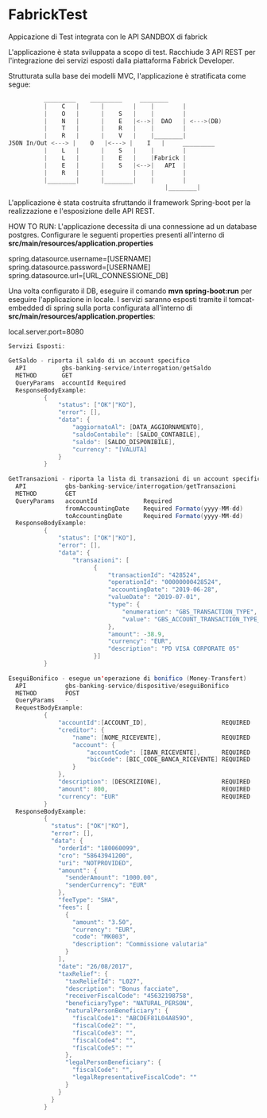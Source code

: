 # FabrickTest
Appicazione di Test integrata con le API SANDBOX di fabrick

L'applicazione è stata sviluppata a scopo di test.
Racchiude 3 API REST per l'integrazione dei servizi esposti dalla piattaforma Fabrick Developer.

Strutturata sulla base dei modelli MVC, l'applicazione è stratificata come segue:
```java
		  _________	   _________     ________ 
		  |    C   |      |        |    |        |
		  |    O   |      |    S   |    |        |
		  |    N   |      |    E   |<-->|  DAO   | <--->(DB)
		  |    T   |      |    R   |    |        |
		  |    R   |      |    V   |    |________|
JSON In/Out <---> |    O   |<---> |    I   |     _________
		  |    L   |      |    S   |    |        |
		  |    L   |      |    E   |    |Fabrick |
		  |    E   |      |    S   |<-->|   API  | 
		  |    R   |      |        |    |        |
		  |________|      |________|    |        |
                                           	|________|
```										   
													                                                         
L'applicazione è stata costruita sfruttando il framework Spring-boot per la realizzazione e l'esposizione delle API REST.

HOW TO RUN:
L'applicazione decessita di una connessione ad un database postgres.
Configurare le seguenti properties presenti all'interno di **src/main/resources/application.properties**

spring.datasource.username=[USERNAME]\
spring.datasource.password=[USERNAME]\
spring.datasource.url=[URL_CONNESSIONE_DB]

Una volta configurato il DB, eseguire il comando **mvn spring-boot:run** per eseguire l'applicazione in locale.
I servizi saranno esposti tramite il tomcat-embedded di spring sulla porta configurata all'interno di **src/main/resources/application.properties**:

local.server.port=8080

```java
Servizi Esposti:

GetSaldo - riporta il saldo di un account specifico
  API          gbs-banking-service/interrogation/getSaldo
  METHOD       GET
  QueryParams  accountId Required
  ResponseBodyExample:
          {
              "status": ["OK"|"KO"],
              "error": [],
              "data": {
                  "aggiornatoAl": [DATA_AGGIORNAMENTO],
                  "saldoContabile": [SALDO_CONTABILE],
                  "saldo": [SALDO_DISPONIBILE],
                  "currency": "[VALUTA]
              }
          }
          
GetTransazioni - riporta la lista di transazioni di un account specifico [FILTRO TEMPORALE DATA_DA - DATA_A]
  API           gbs-banking-service/interrogation/getTransazioni
  METHOD        GET
  QueryParams   accountId             Required
                fromAccountingDate    Required Formato(yyyy-MM-dd)
                toAccountingDate      Required Formato(yyyy-MM-dd)
  ResponseBodyExample:
          {
              "status": ["OK"|"KO"],
              "error": [],
              "data": {
                  "transazioni": [
                        {
                            "transactionId": "428524",
                            "operationId": "00000000428524",
                            "accountingDate": "2019-06-28",
                            "valueDate": "2019-07-01",
                            "type": {
                                "enumeration": "GBS_TRANSACTION_TYPE",
                                "value": "GBS_ACCOUNT_TRANSACTION_TYPE_0050"
                            },
                            "amount": -38.9,
                            "currency": "EUR",
                            "description": "PD VISA CORPORATE 05"
                        }]
          }
          
EseguiBonifico - esegue un'operazione di bonifico (Money-Transfert)
  API           gbs-banking-service/dispositive/eseguiBonifico
  METHOD        POST
  QueryParams   -
  RequestBodyExample:
          {
              "accountId":[ACCOUNT_ID],                     REQUIRED
              "creditor": {
                  "name": [NOME_RICEVENTE],                 REQUIRED
                  "account": {
                      "accountCode": [IBAN_RICEVENTE],      REQUIRED
                      "bicCode": [BIC_CODE_BANCA_RICEVENTE] REQUIRED
                  }
              },
              "description": [DESCRIZIONE],                 REQUIRED
              "amount": 800,                                REQUIRED
              "currency": "EUR"                             REQUIRED
          }
  ResponseBodyExample:
          {
            "status": ["OK"|"KO"],
            "error": [],
            "data": {
              "orderId": "180060099",
              "cro": "58643941200",
              "uri": "NOTPROVIDED",
              "amount": {
                "senderAmount": "1000.00",
                "senderCurrency": "EUR"
              },
              "feeType": "SHA",
              "fees": [
                {
                  "amount": "3.50",
                  "currency": "EUR",
                  "code": "MK003",
                  "description": "Commissione valutaria"
                }
              ],
              "date": "26/08/2017",
              "taxRelief": {
                "taxReliefId": "L027",
                "description": "Bonus facciate",
                "receiverFiscalCode": "45632198758",
                "beneficiaryType": "NATURAL_PERSON",
                "naturalPersonBeneficiary": {
                  "fiscalCode1": "ABCDEF81L04A859O",
                  "fiscalCode2": "",
                  "fiscalCode3": "",
                  "fiscalCode4": "",
                  "fiscalCode5": ""
                },
                "legalPersonBeneficiary": {
                  "fiscalCode": "",
                  "legalRepresentativeFiscalCode": ""
                }
              }
            }
          }
  
